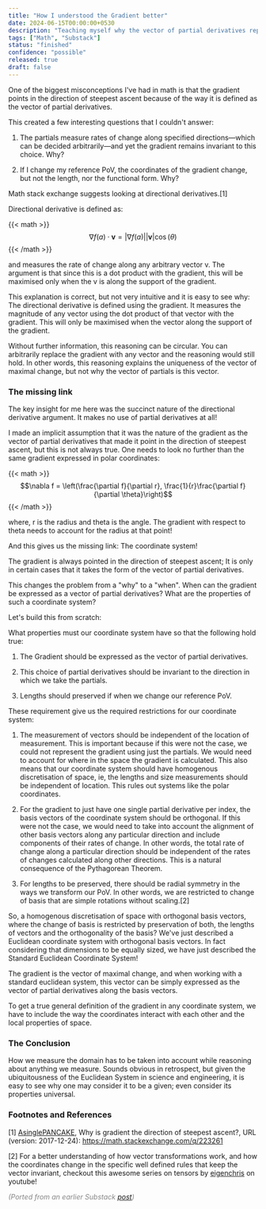 ```yaml
---
title: "How I understood the Gradient better"
date: 2024-06-15T00:00:00+0530
description: "Teaching myself why the vector of partial derivatives represents the gradient."
tags: ["Math", "Substack"]
status: "finished"
confidence: "possible"
released: true
draft: false
---
```


One of the biggest misconceptions I've had in math is that the gradient points in the direction of steepest ascent because of the way it is defined as the vector of partial derivatives.

This created a few interesting questions that I couldn't answer:

1. The partials measure rates of change along specified directions—which can be decided arbitrarily—and yet the gradient remains invariant to this choice. Why?

2. If I change my reference PoV, the coordinates of the gradient change, but not the length, nor the functional form. Why?

Math stack exchange suggests looking at directional derivatives.[1]

Directional derivative is defined as:

{{< math >}}
$$\nabla f(a) \cdot \mathbf{v} = |\nabla f(a)||\mathbf{v}| \cos(\theta)$$
{{< /math >}}

and measures the rate of change along any arbitrary vector v.
The argument is that since this is a dot product with the gradient, this will be maximised only when the v is along the support of the gradient.

This explanation is correct, but not very intuitive and it is easy to see why: The directional derivative is defined using the gradient.
It measures the magnitude of any vector using the dot product of that vector with the gradient. This will only be maximised when the vector along the support of the gradient.

Without further information, this reasoning can be circular. You can arbitrarily replace the gradient with any vector and the reasoning would still hold. In other words, this reasoning explains the uniqueness of the vector of maximal change, but not why the vector of partials is this vector.

### The missing link

The key insight for me here was the succinct nature of the directional derivative argument. It makes no use of partial derivatives at all!

I made an implicit assumption that it was the nature of the gradient as the vector of partial derivatives that made it point in the direction of steepest ascent, but this is not always true.
One needs to look no further than the same gradient expressed in polar coordinates:

{{< math >}}
$$\nabla f = \left(\frac{\partial f}{\partial r}, \frac{1}{r}\frac{\partial f}{\partial \theta}\right)$$
{{< /math >}}

where, r is the radius and theta is the angle. The gradient with respect to theta needs to account for the radius at that point!

And this gives us the missing link: The coordinate system!

The gradient is always pointed in the direction of steepest ascent; It is only in certain cases that it takes the form of the vector of partial derivatives.

This changes the problem from a "why" to a "when".
When can the gradient be expressed as a vector of partial derivatives? What are the properties of such a coordinate system?

Let's build this from scratch:

What properties must our coordinate system have so that the following hold true:

1. The Gradient should be expressed as the vector of partial derivatives.

2. This choice of partial derivatives should be invariant to the direction in which we take the partials.

3. Lengths should preserved if when we change our reference PoV.


These requirement give us the required restrictions for our coordinate system:

1. The measurement of vectors should be independent of the location of measurement.
This is important because if this were not the case, we could not represent the gradient using just the partials. We would need to account for where in the space the gradient is calculated.
This also means that our coordinate system should have homogenous discretisation of space, ie, the lengths and size measurements should be independent of location. This rules out systems like the polar coordinates.

2. For the gradient to just have one single partial derivative per index, the basis vectors of the coordinate system should be orthogonal.
If this were not the case, we would need to take into account the alignment of other basis vectors along any particular direction and include components of their rates of change.
In other words, the total rate of change along a particular direction should be independent of the rates of changes calculated along other directions.
This is a natural consequence of the Pythagorean Theorem.

3. For lengths to be preserved, there should be radial symmetry in the ways we transform our PoV. In other words, we are restricted to change of basis that are simple rotations without scaling.[2]


So, a homogenous discretisation of space with orthogonal basis vectors, where the change of basis is restricted by preservation of both, the lengths of vectors and the orthogonality of the basis?
We've just described a Euclidean coordinate system with orthogonal basis vectors. In fact considering that dimensions to be equally sized, we have just described the Standard Euclidean Coordinate System!

The gradient is the vector of maximal change, and when working with a standard euclidean system, this vector can be simply expressed as the vector of partial derivatives along the basis vectors.

To get a true general definition of the gradient in any coordinate system, we have to include the way the coordinates interact with each other and the local properties of space.

### The Conclusion
How we measure the domain has to be taken into account while reasoning about anything we measure. Sounds obvious in retrospect, but given the ubiquitousness of the Euclidean System in science and engineering, it is easy to see why one may consider it to be a given; even consider its properties universal.

### Footnotes and References
[1] [AsinglePANCAKE](https://math.stackexchange.com/users/12537/asinglepancake), Why is gradient the direction of steepest ascent?, URL (version: 2017-12-24): https://math.stackexchange.com/q/223261

[2] For a better understanding of how vector transformations work, and how the coordinates change in the specific well defined rules that keep the vector invariant, checkout this awesome series on tensors by [eigenchris](https://www.youtube.com/@eigenchris) on youtube!


<div style="font-style: italic; color: #888888;">(Ported from an earlier Substack <a href="https://raahulsingh.substack.com/p/how-i-understood-the-gradient-better">post</a>)</div>